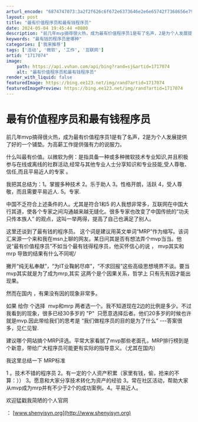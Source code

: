 ```yaml
---
arturl_encode: "6874747073:3a2f2f626c6f672e6373646e2e6e65742f7368656e79697379:6e2f61727469636c652f64657461696c732f31373137303734"
layout: post
title: "最有价值程序员和最有钱程序员"
date: 2024-05-04 19:45:44 +0800
description: "前几年mvp搞得很火热，成为最有价值程序员1是有了名声，2是为个人发展提供了好的一个铺垫。为高薪工作"
keywords: "最有钱的程序员是哪种"
categories: ['我来推荐']
tags: ['活动', '微软', '工作', '互联网']
artid: "1717074"
image:
    path: https://api.vvhan.com/api/bing?rand=sj&artid=1717074
    alt: "最有价值程序员和最有钱程序员"
render_with_liquid: false
featuredImage: https://bing.ee123.net/img/rand?artid=1717074
featuredImagePreview: https://bing.ee123.net/img/rand?artid=1717074
---
```


# 最有价值程序员和最有钱程序员

前几年mvp搞得很火热，成为最有价值程序员1是有了名声，2是为个人发展提供了好的一个铺垫。为高薪工作提供强有力的说服力。

什么叫最有价值。以微软为例：是指具备一种或多种微软技术专业知识,并且积极参与在线或离线的社群活动,经常与其他专业人士分享知识和专业技能,受人尊敬、信任,而且平易近人的专家 。
  
我把其总结为：1。掌握多种技术 2。乐于助人 3。性格开朗，活跃 4，受人尊敬，而且需要平易近人. 5。专家.

中国不乏符合上述条件的人。尤其是符合1和5 的人我想非常多，互联网在中国大行其道，使各个专家之间沟通越来越无缝化。很多专家也改变了中国传统的“功夫只传本族人” 的观点，这叫一举两得，提高了自己也满足了别人。

这里还谈到了最有钱的程序员。 这个词是建议用英文单词“MRP”作为缩写。该词汇来源一个来和我在msn上聊的网友。某日问其是否有想法弄个mvp当当。他说“最有价值程序员”不如当个最有钱得程序员，他买怀信心的说 ， mvp其实和mrp 导致的结果有什么不同呢/

撇开“纯无私奉献”，“为IT业鞠躬尽瘁”，“不求回报”这些高级思想境界不谈。要当mvp其实就是为了成为mrp,其实 这两个是个因果关系，哲学上 只有先有因才能出现果。

然而在国内 ，有果没有因的现象非常多。

如果 给你 个选择  mvp和mrp 两者选一个。我不知道现在2边的比例是多少。不过我看到的现象，很多已经30多岁的 "P"  只愿意选择后者。他们20多岁的时候也许就是mvp.因此带给我们的思考是 “我们做程序员的目的是为了什么” ---答案很多，见仁见智.

建议哪个网站搞个MRP评选。平常大家看腻了mvp那些老面孔，MRP排行榜到是个新意，带给广大程序员可能更有实际的指导意义。（尤其在国内）

我这里总结一下 MRP标准

1 。技术不错的程序员 2。有一定的个人资产积累（家里有钱，偷，抢来的不算：）） 3。愿意和大家分享技术转化为资产的经验 3。常在社区活动，帮助大家从mvp成为mrp并有不少于2个的成功案例。4。平易近人。

欢迎猛戳我简陋的个人官网

：
[www.shenyisyn.org](http://www.shenyisyn.org)